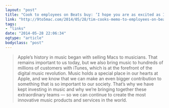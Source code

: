 ```yaml
---
layout: "post"
title: "Cook to employees on Beats buy: ‘I hope you are as excited as I am about this new chapter in our history’"
link: "http://9to5mac.com/2014/05/28/tim-cooks-memo-to-employees-on-beats-buy-i-hope-you-are-as-excited-as-i-am-about-this-new-chapter-in-our-history/?utm_source=loopinsight.com&utm_medium=referral&utm_campaign=Feed%3A+loopinsight%2FKqJb+(The+Loop)&utm_content=FeedBurner"
tags: 
- "links"
date: "2014-05-28 22:06:34"
ogtype: "article"
bodyclass: "post"
---
```


> Apple’s history in music began with selling Macs to musicians. That remains important to us today, but we also bring music to hundreds of millions of customers with iTunes, which is at the forefront of the digital music revolution. Music holds a special place in our hearts at Apple, and we know that we can make an even bigger contribution to something that is so important to our society. That’s why we have kept investing in music and why we’re bringing together these extraordinary teams — so we can continue to create the most innovative music products and services in the world.